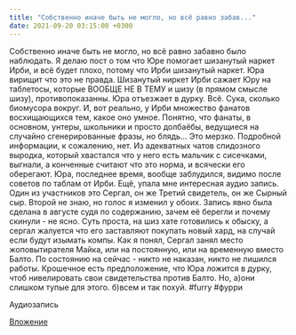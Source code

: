 ```yaml
---
title: "Собственно иначе быть не могло, но всё равно забав..."
date: 2021-09-20 03:15:00 +0300
---
```


Собственно иначе быть не могло, но всё равно забавно было наблюдать. Я делаю пост о том что Юре помогает шизанутый наркет Ирби, и всё будет плохо, потому что Ирби шизанутый наркет. Юра вирищит что это не правда. Шизанутый ниркет Ирби сажает Юру на таблетосы, которые ВООБЩЕ НЕ В ТЕМУ и шизу (в прямом смысле шизу), противопоказанны. Юра отъезжает в дурку. Всё.
Сука, сколько биомусора вокруг. И, вот реально, у Ирби множество фанатов восхищающихся тем, какое оно умное. Понятно, что фанаты, в основном, унтеры, школьники и просто долбаёбы, ведущиеся на случайно сгенерированные фразы, но блядь... Это мерзко.
Подробной информации, к сожалению, нет. Из адекватных чатов спидозного выродка, который хвастался что у него есть мальчик с сисечками, выгнали, а конченные считают что это норма, и всячески его оберегают. Юра, последнее время, вообще заблудился, видимо после советов по таблам от Ирби.
Ещё, упала мне интересная аудио запись. Один из участников это Сергал, он же Третий свидетель, он же Сырный сыр. Второй не знаю, но голос я изменил у обоих. Запись явно была сделана в августе судя по содержанию, зачем её берегли и почему скинули - не ясно. Суть проста, на шиз хате готовились к обыску, а сергал жалуется что его заставляют покупать новый хард, на случай если будут изымать компы. Как я понял, Сергал занял место жоповытирателя Майка, или на постоянную, или на временную вместо Балто. По состоянию на сейчас - никто не наказан, никто не лишился работы. Крошечное есть предположение, что Юра ложится в дурку, чтоб нивелировать свои свидетельства против Балто. Но, а)они слишком тупые для этого. б)всем и так похуй.
#furry #фурри

Аудиозапись

[Вложение](https://vk.com/photo41076938_457247708)
